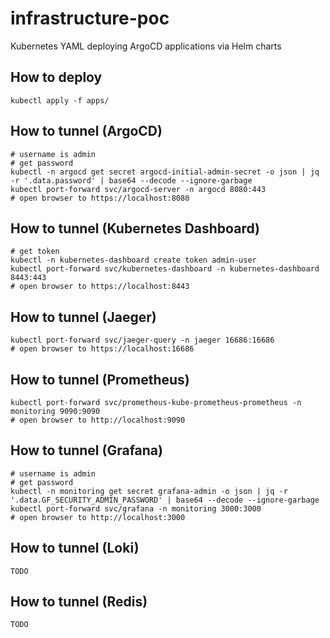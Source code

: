 # infrastructure-poc
Kubernetes YAML deploying ArgoCD applications via Helm charts

## How to deploy

```shell
kubectl apply -f apps/
```

## How to tunnel (ArgoCD)

```shell
# username is admin
# get password
kubectl -n argocd get secret argocd-initial-admin-secret -o json | jq -r '.data.password' | base64 --decode --ignore-garbage
kubectl port-forward svc/argocd-server -n argocd 8080:443
# open browser to https://localhost:8080
```

## How to tunnel (Kubernetes Dashboard)

```shell
# get token
kubectl -n kubernetes-dashboard create token admin-user
kubectl port-forward svc/kubernetes-dashboard -n kubernetes-dashboard 8443:443
# open browser to https://localhost:8443
```

## How to tunnel (Jaeger)

```shell
kubectl port-forward svc/jaeger-query -n jaeger 16686:16686
# open browser to https://localhost:16686
```

## How to tunnel (Prometheus)

```shell
kubectl port-forward svc/prometheus-kube-prometheus-prometheus -n monitoring 9090:9090
# open browser to http://localhost:9090
```

## How to tunnel (Grafana)

```shell
# username is admin
# get password
kubectl -n monitoring get secret grafana-admin -o json | jq -r '.data.GF_SECURITY_ADMIN_PASSWORD' | base64 --decode --ignore-garbage
kubectl port-forward svc/grafana -n monitoring 3000:3000
# open browser to http://localhost:3000
```

## How to tunnel (Loki)

```shell
TODO
```

## How to tunnel (Redis)

```shell
TODO
```
